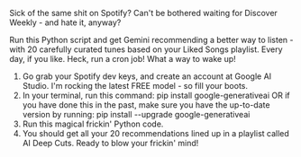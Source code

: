 Sick of the same shit on Spotify?
Can't be bothered waiting for Discover Weekly - and hate it, anyway?

Run this Python script and get Gemini recommending a better way to listen - with 20 carefully curated tunes based on your Liked Songs playlist.
Every day, if you like. Heck, run a cron job! What a way to wake up!

1. Go grab your Spotify dev keys, and create an account at Google AI Studio. I'm rocking the latest FREE model - so fill your boots.
2. In your terminal, run this command: pip install google-generativeai OR if you have done this in the past, make sure you have the up-to-date version by running: pip install --upgrade google-generativeai
3. Run this magical frickin' Python code.
4. You should get all your 20 recommendations lined up in a playlist called AI Deep Cuts. Ready to blow your frickin' mind!
